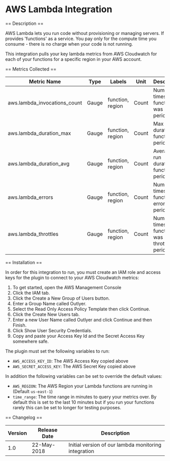 AWS Lambda Integration
======================

== Description ==

AWS Lambda lets you run code without provisioning or managing servers. If provides 'functions' as
a service. You pay only for the compute time you consume - there is no charge when your code is not running.

This integration pulls your key lambda metrics from AWS Cloudwatch for each of your functions for a specific
region in your AWS account.

== Metrics Collected ==

| Metric Name                |Type |Labels          |Unit |Description                                     |
|----------------------------|-----|----------------|-----|------------------------------------------------|
|aws.lambda_invocations_count|Gauge|function, region|Count|Number of times function was run in period      |
|aws.lambda_duration_max     |Gauge|function, region|Count|Max run duration of function in period          |
|aws.lambda_duration_avg     |Gauge|function, region|Count|Average run duration of function in period      |
|aws.lambda_errors           |Gauge|function, region|Count|Number of times function errored in period      |
|aws.lambda_throttles        |Gauge|function, region|Count|Number of times function was throttled in period|

== Installation ==

In order for this integration to run, you must create an IAM role and access keys for the plugin
to connect to your AWS Cloudwatch metrics:

1. To get started, open the AWS Management Console
2. Click the IAM tab.
3. Click the Create a New Group of Users button.
4. Enter a Group Name called Outlyer.
5. Select the Read Only Access Policy Template then click Continue.
6. Click the Create New Users tab.
7. Enter a new User Name called Outlyer and click Continue and then Finish.
8. Click Show User Security Credentials.
9. Copy and paste your Access Key Id and the Secret Access Key somewhere safe.

The plugin must set the following variables to run:

* `AWS_ACCESS_KEY_ID`: The AWS Access Key copied above
* `AWS_SECRET_ACCESS_KEY`: The AWS Secret Key copied above

In addition the following variables can be set to override the default values:

* `AWS_REGION`: The AWS Region your Lambda functions are running in (Default `us-east-1`)
* `time_range`: The time range in minutes to query your metrics over. By default this is set to the last 
10 minutes but if you run your functions rarely this can be set to longer for testing purposes.


== Changelog ==

|Version|Release Date|Description                                         |
|-------|------------|----------------------------------------------------|
|1.0    |22-May-2018 |Initial version of our lambda monitoring integration|